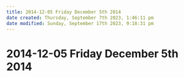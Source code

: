 ```yaml
---
title: 2014-12-05 Friday December 5th 2014
date created: Thursday, September 7th 2023, 1:46:11 pm
date modified: Sunday, September 17th 2023, 9:18:31 pm
---
```


# 2014-12-05 Friday December 5th 2014
